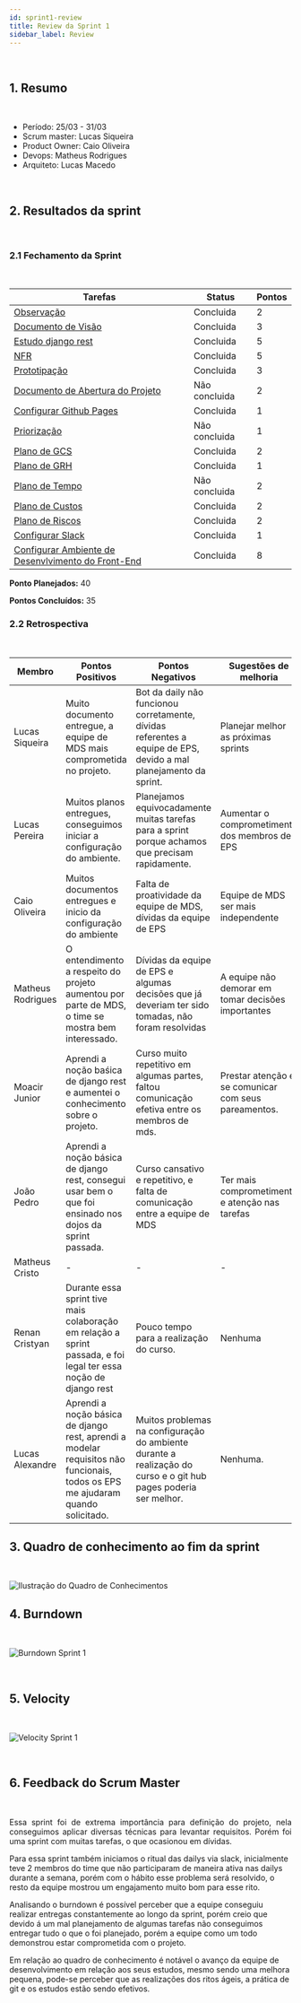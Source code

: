 ```yaml
---
id: sprint1-review
title: Review da Sprint 1
sidebar_label: Review
---
```


<br>

## 1. Resumo

<br>

- Período: 25/03 - 31/03
- Scrum master: Lucas Siqueira
- Product Owner: Caio Oliveira
- Devops: Matheus Rodrigues
- Arquiteto: Lucas Macedo

<br>

## 2. Resultados da sprint

<br>

### 2.1 Fechamento da Sprint

<br>

Tarefas|Status|Pontos
--|--|--
|[Observação](https://github.com/fga-eps-mds/2019.1-Hora-Da-Hora/issues/8)| Concluida | 2
|[Documento de Visão](https://github.com/fga-eps-mds/2019.1-Hora-Da-Hora/issues/9)| Concluida | 3
|[Estudo django rest](https://github.com/fga-eps-mds/2019.1-Hora-Da-Hora/issues/10)| Concluida | 5
|[NFR](https://github.com/fga-eps-mds/2019.1-Hora-Da-Hora/issues/11)| Concluida | 5
|[Prototipação](https://github.com/fga-eps-mds/2019.1-Hora-Da-Hora/issues/12)| Concluida | 3
|[Documento de Abertura do Projeto](https://github.com/fga-eps-mds/2019.1-Hora-Da-Hora/issues/13)| Não concluida | 2
|[Configurar Github Pages](https://github.com/fga-eps-mds/2019.1-Hora-Da-Hora/issues/14)| Concluida| 1
|[Priorização](https://github.com/fga-eps-mds/2019.1-Hora-Da-Hora/issues/16)| Não concluida | 1
|[Plano de GCS](https://github.com/fga-eps-mds/2019.1-Hora-Da-Hora/issues/17)| Concluida | 2
|[Plano de GRH](https://github.com/fga-eps-mds/2019.1-Hora-Da-Hora/issues/18)| Concluida | 1
|[Plano de Tempo](https://github.com/fga-eps-mds/2019.1-Hora-Da-Hora/issues/19)| Não concluida | 2
|[Plano de Custos](https://github.com/fga-eps-mds/2019.1-Hora-Da-Hora/issues/20)| Concluida | 2
|[Plano de Riscos](https://github.com/fga-eps-mds/2019.1-Hora-Da-Hora/issues/21)| Concluida | 2
|[Configurar Slack](https://github.com/fga-eps-mds/2019.1-Hora-Da-Hora/issues/7)| Concluida | 1
|[Configurar Ambiente de Desenvlvimento do Front-End](https://github.com/fga-eps-mds/2019.1-Hora-Da-Hora/issues/15)| Concluida | 8


**Ponto Planejados:** 40

**Pontos Concluídos:** 35

### 2.2 Retrospectiva

<br>

|Membro|Pontos Positivos|Pontos Negativos|Sugestões de melhoria|
|---|------|-----|---|
|Lucas Siqueira| Muito documento entregue, a equipe de MDS mais comprometida no projeto. | Bot da daily não funcionou corretamente, dívidas referentes a equipe de EPS, devido a mal planejamento da sprint. |Planejar melhor as próximas sprints|
|Lucas Pereira| Muitos planos entregues, conseguimos iniciar a configuração do ambiente. | Planejamos equivocadamente muitas tarefas para a sprint porque achamos que precisam rapidamente. |Aumentar o comprometimento dos membros de EPS|
|Caio Oliveira| Muitos documentos entregues e inicio da configuração do ambiente | Falta de proatividade da equipe de MDS, dívidas da equipe de EPS |Equipe de MDS ser mais independente|
|Matheus Rodrigues| O entendimento a respeito do projeto aumentou por parte de MDS, o time se mostra bem interessado. | Dívidas da equipe de EPS e algumas decisões que já deveriam ter sido tomadas, não foram resolvidas | A equipe não demorar em tomar decisões importantes |
|Moacir Junior| Aprendi a noção baśica de django rest e aumentei o conhecimento sobre o projeto. | Curso muito repetitivo em algumas partes, faltou comunicação efetiva entre os membros de mds. |Prestar atenção e se comunicar com seus pareamentos.|
|João Pedro| Aprendi a noção básica de django rest, consegui usar bem o que foi ensinado nos dojos da sprint passada.  | Curso cansativo e repetitivo, e falta de comunicação entre a equipe de MDS |Ter mais comprometimento e atenção nas tarefas|
|Matheus Cristo| - | - | - |
|Renan Cristyan| Durante essa sprint tive mais colaboração em relação a sprint passada, e foi legal ter essa noção de django rest | Pouco tempo para a realização do curso. |Nenhuma|
|Lucas Alexandre| Aprendi a noção básica de django rest, aprendi a modelar requisitos não funcionais, todos os EPS me ajudaram quando solicitado. | Muitos problemas na configuração do ambiente durante a realização do curso e o git hub pages poderia ser melhor. |Nenhuma.|

## 3. Quadro de conhecimento ao fim da sprint
<br>

![Ilustração do Quadro de Conhecimentos](assets/quadro-conhecimento-2.png)


## 4. Burndown
<br>

![Burndown Sprint 1](assets/burndown-sprint1.png)

<br>


## 5. Velocity

<br>

![Velocity Sprint 1](assets/velocity-sprint1.png)

<br>



## 6. Feedback do Scrum Master

<br>

<p align = "justify">
Essa sprint foi de extrema importância para definição do projeto, nela conseguimos aplicar diversas técnicas para levantar requisitos. Porém foi uma sprint com muitas tarefas, o que ocasionou em dívidas.

Para essa sprint também iniciamos o ritual das dailys via slack, inicialmente teve 2 membros do time que não participaram de maneira ativa nas dailys durante a semana, porém com o hábito esse problema será resolvido, o resto da equipe mostrou um engajamento muito bom para esse rito.

Analisando o burndown é possível perceber que a equipe conseguiu realizar entregas constantemente ao longo da sprint, porém creio que devido á um mal planejamento de algumas tarefas não conseguimos entregar tudo o que o foi planejado, porém a equipe como um todo demonstrou estar comprometida com o projeto.

Em relação ao quadro de conhecimento é notável o avanço da equipe de desenvolvimento em relação aos seus estudos, mesmo sendo uma melhora pequena, pode-se perceber que  as realizações dos ritos ágeis, a prática de git e os estudos estão sendo efetivos. </p>

